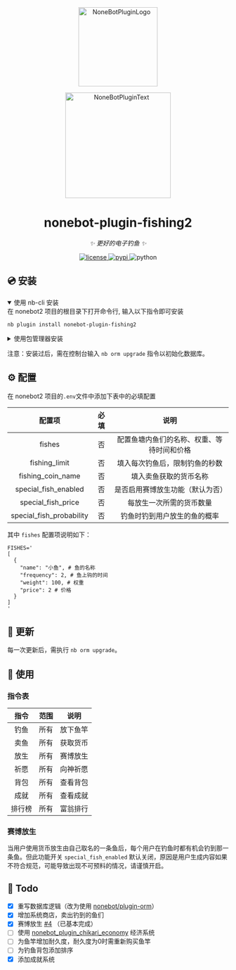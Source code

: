<div align="center">
  <a href="https://v2.nonebot.dev/store"><img src="https://github.com/A-kirami/nonebot-plugin-template/blob/resources/nbp_logo.png" width="180" height="180" alt="NoneBotPluginLogo"></a>
  <br>
  <p><img src="https://github.com/A-kirami/nonebot-plugin-template/blob/resources/NoneBotPlugin.svg" width="240" alt="NoneBotPluginText"></p>
</div>

<div align="center">

# nonebot-plugin-fishing2

_✨ 更好的电子钓鱼 ✨_

<a href="./LICENSE">
    <img src="https://img.shields.io/github/license/FDCraft/nonebot-plugin-fishing2.svg" alt="license">
</a>
<a href="https://pypi.python.org/pypi/nonebot-plugin-fishing2">
    <img src="https://img.shields.io/pypi/v/nonebot-plugin-fishing2.svg" alt="pypi">
</a>
<img src="https://img.shields.io/badge/python-3.8+-blue.svg" alt="python">

</div>

## 💿 安装

<details open>
<summary>使用 nb-cli 安装</summary>
在 nonebot2 项目的根目录下打开命令行, 输入以下指令即可安装

    nb plugin install nonebot-plugin-fishing2

</details>

<details>
<summary>使用包管理器安装</summary>
在 nonebot2 项目的插件目录下, 打开命令行, 根据你使用的包管理器, 输入相应的安装命令

<details>
<summary>pip</summary>

    pip install nonebot-plugin-fishing2
</details>
<details>
<summary>pdm</summary>

    pdm add nonebot-plugin-fishing2
</details>
<details>
<summary>poetry</summary>

    poetry add nonebot-plugin-fishing2
</details>
<details>
<summary>conda</summary>

    conda install nonebot-plugin-fishing2
</details>

打开 nonebot2 项目根目录下的 `pyproject.toml` 文件, 在 `[tool.nonebot]` 部分追加写入

    plugins = ["nonebot_plugin_fishing2"]

</details>

注意：安装过后，需在控制台输入 `nb orm upgrade` 指令以初始化数据库。

## ⚙️ 配置

在 nonebot2 项目的`.env`文件中添加下表中的必填配置

| 配置项 | 必填 | 说明 |
|:-----:|:----:|:----:|
| fishes | 否 | 配置鱼塘内鱼们的名称、权重、等待时间和价格 |
| fishing_limit | 否 | 填入每次钓鱼后，限制钓鱼的秒数 |
| fishing_coin_name | 否 | 填入卖鱼获取的货币名称 |
| special_fish_enabled | 否 | 是否启用赛博放生功能（默认为否） |
| special_fish_price | 否 | 每放生一次所需的货币数量 |
| special_fish_probability | 否 | 钓鱼时钓到用户放生的鱼的概率 |

其中 `fishes` 配置项说明如下：

```dotenv
FISHES='
[
  {
    "name": "小鱼", # 鱼的名称
    "frequency": 2, # 鱼上钩的时间
    "weight": 100, # 权重
    "price": 2 # 价格
  }
]
'
```

## 🔨 更新

每一次更新后，需执行 `nb orm upgrade`。

## 🎉 使用

### 指令表
| 指令 | 范围 | 说明 |
|:-----:|:----:|:----:|
| 钓鱼 | 所有 | 放下鱼竿 |
| 卖鱼 | 所有 | 获取货币 |
| 放生 | 所有 | 赛博放生 |
| 祈愿 | 所有 | 向神祈愿 |
| 背包 | 所有 | 查看背包 |
| 成就 | 所有 | 查看成就 |
| 排行榜 | 所有 | 富翁排行 |

### 赛博放生

当用户使用货币放生由自己取名的一条鱼后，每个用户在钓鱼时都有机会钓到那一条鱼。但此功能开关 `special_fish_enabled` 默认关闭，原因是用户生成内容如果不符合规范，可能导致出现不可预料的情况，请谨慎开启。


## 📝 Todo

- [x] 重写数据库逻辑（改为使用 [nonebot/plugin-orm](https://github.com/nonebot/plugin-orm)）
- [x] 增加系统商店，卖出钓到的鱼们
- [x] 赛博放生 [#4](https://github.com/C14H22O/nonebot-plugin-fishing/issues/4) （已基本完成）
- [ ] 使用 [nonebot_plugin_chikari_economy](https://github.com/mrqx0195/nonebot_plugin_chikari_economy) 经济系统
- [ ] 为鱼竿增加耐久度，耐久度为0时需重新购买鱼竿
- [ ] 为钓鱼背包添加排序
- [x] 添加成就系统
